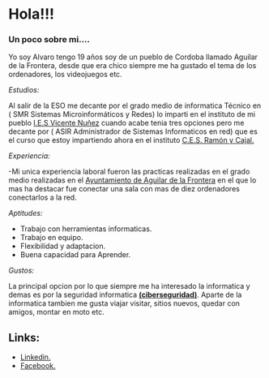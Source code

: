 # **Hola!!!**

### Un poco sobre mi....

Yo soy Alvaro tengo 19 años soy de un pueblo de Cordoba llamado Aguilar de la Frontera, desde que era chico siempre me ha gustado el tema de los ordenadores, los videojuegos etc.

_Estudios:_

Al salir de la ESO me decante por el grado medio de informatica Técnico en ( SMR Sistemas Microinformáticos y Redes) lo imparti en el instituto de mi pueblo [I.E.S Vicente Nuñez](https://blogsaverroes.juntadeandalucia.es/iesvcn/) cuando acabe tenia tres opciones pero me decante por ( ASIR Administrador de Sistemas Informaticos en red) que es el curso que estoy impartiendo ahora en el instituto [C.E.S. Ramón y Cajal.](https://ramonycajal.net/tecnico-superior-en-administracion-de-sistemas-informaticos-en-red/)

_Experiencia:_

-Mi unica experiencia laboral fueron las practicas realizadas en el grado medio realizadas en el [Ayuntamiento de Aguilar de la Frontera](https://aguilardelafrontera.es/) en el que lo mas ha destacar fue conectar una sala con mas de diez ordenadores conectarlos a la red.

_Aptitudes:_ 

- Trabajo con herramientas informaticas.
- Trabajo en equipo.
- Flexibilidad y adaptacion.
- Buena capacidad para Aprender.

_Gustos:_ 

La principal opcion por lo que siempre me ha interesado la informatica y demas es por la seguridad informatica [**(ciberseguridad)**](https://latam.kaspersky.com/resource-center/definitions/what-is-cyber-security). Aparte de la informatica tambien me gusta viajar visitar, sitios nuevos, quedar con amigos, montar en moto etc.

## **Links:**

- [Linkedin.](https://www.linkedin.com/in/alvaro-manche%C3%B1o-ortiz-079253239?utm_source=share&utm_campaign=share_via&utm_content=profile&utm_medium=ios_app)
- [Facebook.](https://www.facebook.com/manolo.rebec)
